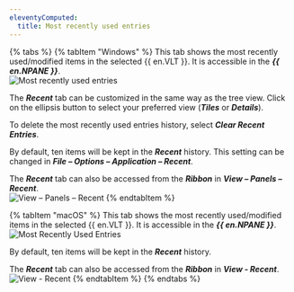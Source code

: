 ```yaml
---
eleventyComputed:
  title: Most recently used entries
---
```

{% tabs %}
{% tabItem "Windows" %}
This tab shows the most recently used/modified items in the selected {{ en.VLT }}. It is accessible in the ***{{ en.NPANE }}***.  
![Most recently used entries](https://webdevolutions.azureedge.net/docs/en/rdm/windows/clip11219.png) 

The ***Recent*** tab can be customized in the same way as the tree view. Click on the ellipsis button to select your preferred view (***Tiles*** or ***Details***).  

To delete the most recently used entries history, select ***Clear Recent Entries***.  

By default, ten items will be kept in the ***Recent*** history. This setting can be changed in ***File – Options – Application – Recent***.  

The ***Recent*** tab can also be accessed from the ***Ribbon*** in ***View – Panels – Recent***.  
![View – Panels – Recent](https://webdevolutions.azureedge.net/docs/en/rdm/windows/RDMWin2050.png)
{% endtabItem %}

{% tabItem "macOS" %}
This tab shows the most recently used/modified items in the selected {{ en.VLT }}. It is accessible in the ***{{ en.NPANE }}***.  
![Most Recently Used Entries](https://webdevolutions.azureedge.net/docs/en/rdm/mac/clip10082.png) 

By default, ten items will be kept in the ***Recent*** history.  

The ***Recent*** tab can also be accessed from the ***Ribbon*** in ***View - Recent***.  
![View - Recent](https://webdevolutions.azureedge.net/docs/en/rdm/mac/RDMMac2005.png)
{% endtabItem %}
{% endtabs %}